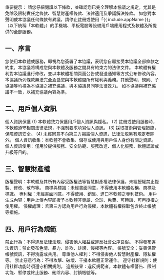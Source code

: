 重要提示： 請您仔細閱讀以下條款，並確認您已完全理解本協議之規定，尤其是免除及限制責任之條款、智慧財產權條款、法律適用及爭議解決條款。
如您對本聲明或本協議任何條款有異議，請停止註冊或使用「{{ include.appName }}」（以下統稱「本軟體」）的手機端、平板電腦等設備用戶端應用程式及軟體及所提供的全部服務。

## 一、序言

您使用本軟體或服務，即視為您簽署了本協議，表明您自願接受本協議全部條款之約束，本協議將構成您與本軟體及服務之間具有約束力的法律文件。
本軟體有權利對本協議進行修改，並以本軟體相關頁面公告或發送通知等方式公布修改內容。
本協議所列條款無法完全涵蓋您與本軟體間所有權利與義務。其他聲明、規則、子協議等均視為本協議之補充協議，與本協議具同等法律效力。
如本協議與補充協議不一致，以補充協議內容為準。

## 二、用戶個人資訊

個人資訊保護
(1) 本軟體致力保護用戶個人資訊與隱私。
(2) 註冊或使用服務時，本軟體遵守相關法律法規，不強制要求填寫個人資訊。
(3) 採取技術與管理措施，保障資訊安全。
(4) 未經同意不向第三方揭露個人資訊，法律法規另有規定者除外。
個人資訊收集：本軟體不會收集、儲存或使用與用戶個人身份有關之資訊。
個人資訊使用：僅用於提供服務、安全防範、服務改進、個人化服務、軟體認證或升級等目的。

## 三、智慧財產權

版權聲明：本軟體及其所有內容受版權法等智慧財產權法律保護，未經授權禁止複製、修改、散布等。
商標與標識：未經書面同意，不得使用本軟體名稱、商標及標識。
專利權：未經書面同意，不得使用、銷售、進口本軟體之專利技術。
用戶生成內容：用戶上傳內容即授予本軟體非專屬、全球、免費、可轉讓、可再授權之使用權。
侵權處理：若第三方認為用戶行為侵權，本軟體有權採取包含終止帳號等措施。

## 四、用戶行為規範

禁止行為：不得違反法律法規、侵害他人權益或違反社會公序良俗。
不得發布違法資訊：禁止發布色情、暴力、詐欺、誹謗、侵權等內容。
帳號安全：妥善保管帳號資訊，不得洩露或共用。
尊重他人權利：不得侵害他人智慧財產權、隱私權等。
禁止惡意行為：不得攻擊、破壞、干擾本軟體正常運作。
遵守社群規則：使用社群功能時須遵守相關規則。
違規後果：違反規範者，本軟體有權警告、限制功能、暫停或終止服務、刪除內容、封鎖帳號等。
